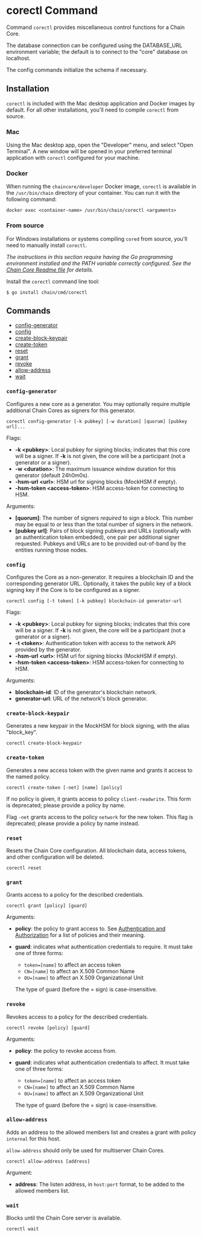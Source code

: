 # corectl Command

Command `corectl` provides miscellaneous control functions for a Chain Core.

The database connection can be configured using the DATABASE_URL environment
variable; the default is to connect to the "core" database on localhost.

The config commands initialize the schema if necessary.

## Installation

`corectl` is included with the Mac desktop application and Docker images by
default. For all other installations, you'll need to compile `corectl` from
source.

### Mac

Using the Mac desktop app, open the "Developer" menu, and select
"Open Terminal". A new window will be opened in your preferred terminal
application with `corectl` configured for your machine.

### Docker

When running the `chaincore/developer` Docker image, `corectl` is available in
the `/usr/bin/chain` directory of your container. You can run it with the
following command:

```
docker exec <container-name> /usr/bin/chain/corectl <arguments>
```

### From source

For Windows installations or systems compiling `cored` from source, you'll need
to manually install `corectl`.

_The instructions in this section require having the Go programming environment installed and the PATH variable correctly configured. See the [Chain Core Readme file](https://github.com/chain/chain/blob/main/Readme.md#building-from-source) for details._

Install the `corectl` command line tool:

```
$ go install chain/cmd/corectl
```

## Commands

* [config-generator](#config-generator)
* [config](#config)
* [create-block-keypair](#create-block-keypair)
* [create-token](#create-token)
* [reset](#reset)
* [grant](#grant)
* [revoke](#revoke)
* [allow-address](#allow-address)
* [wait](#wait)

### `config-generator`

Configures a new core as a generator. You may optionally require multiple
additional Chain Cores as signers for this generator.

```
corectl config-generator [-k pubkey] [-w duration] [quorum] [pubkey url]...
```

Flags:

* **-k \<pubkey>**: Local pubkey for signing blocks; indicates that this core
will be a signer. If **-k** is not given, the core will be a participant (not a generator or a signer).
* **-w \<duration>**: The maximum issuance window duration for this generator (default 24h0m0s).
* **-hsm-url \<url>**: HSM url for signing blocks (MockHSM if empty).
* **-hsm-token \<access-token>**:  HSM access-token for connecting to HSM.

Arguments:

 * **[quorum]**: The number of signers _required_ to sign a block. This number
may be equal to or less than the total number of signers in the network.
 * **[pubkey url]**: Pairs of block signing pubkeys and URLs (optionally with
an authentication token embedded), one pair per additional signer requested.
Pubkeys and URLs are to be provided out-of-band by the entities running
those nodes.

### `config`

Configures the Core as a non-generator. It requires a
blockchain ID and the corresponding generator URL. Optionally, it takes
the public key of a block signing key if the Core is to be configured
as a signer.

```
corectl config [-t token] [-k pubkey] blockchain-id generator-url
```

Flags:

 * **-k \<pubkey>**: Local pubkey for signing blocks; indicates that this core
 will be a signer. If **-k** is not given, the core will be a participant (not a generator or a signer).
 * **-t \<token>**: Authentication token with access to the network API provided
by the generator.
 * **-hsm-url \<url>**: HSM url for signing blocks (MockHSM if empty).
 * **-hsm-token \<access-token>**:  HSM access-token for connecting to HSM.

Arguments:

* **blockchain-id**: ID of the generator's blockchain network.
* **generator-url**: URL of the network's block generator.

### `create-block-keypair`

Generates a new keypair in the MockHSM for block signing, with the
alias "block_key".

```
corectl create-block-keypair
```

### `create-token`

Generates a new access token with the given name
and grants it access to the named policy.

```
corectl create-token [-net] [name] [policy]
```

If no policy is given,
it grants access to policy `client-readwrite`.
This form is deprecated;
please provide a policy by name.

Flag `-net` grants access to the policy `network`
for the new token.
This flag is deprecated;
please provide a policy by name instead.

### `reset`

Resets the Chain Core configuration. All blockchain data, access tokens, and
other configuration will be deleted.

```
corectl reset
```

### `grant`

Grants access to a policy
for the described credentials.

```
corectl grant [policy] [guard]
```

Arguments:

 * **policy**: the policy to grant access to.
See [Authentication and Authorization](../learn-more/authentication)
for a list of policies and their meaning.
 * **guard**: indicates what authentication credentials to require.
It must take one of three forms:
   * `token=[name]` to affect an access token
   * `CN=[name]` to affect an X.509 Common Name
   * `OU=[name]` to affect an X.509 Organizational Unit

   The type of guard (before the = sign) is case-insensitive.

### `revoke`

Revokes access to a policy
for the described credentials.

```
corectl revoke [policy] [guard]
```

Arguments:

 * **policy**: the policy to revoke access from.
 * **guard**: indicates what authentication credentials to affect.
It must take one of three forms:
   * `token=[name]` to affect an access token
   * `CN=[name]` to affect an X.509 Common Name
   * `OU=[name]` to affect an X.509 Organizational Unit

   The type of guard (before the = sign) is case-insensitive.

### `allow-address`

Adds an address to the allowed members list and creates a grant with policy `internal` for this host. 

`allow-address` should only be used for multiserver Chain Cores. 

```
corectl allow-address [address]
```

Argument:

* **address**: The listen address, in `host:port` format, to be added to the allowed members list. 

### `wait`

Blocks until the Chain Core server is available.

```
corectl wait
```
